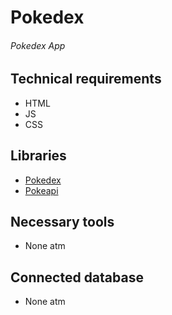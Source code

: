 # Pokedex

###### Pokedex App

## Technical requirements

- HTML
- JS
- CSS

## Libraries

- [Pokedex](https://pokedex.org/)
- [Pokeapi](https://pokeapi.co/?ref=public-apis)

## Necessary tools

- None atm

## Connected database

- None atm